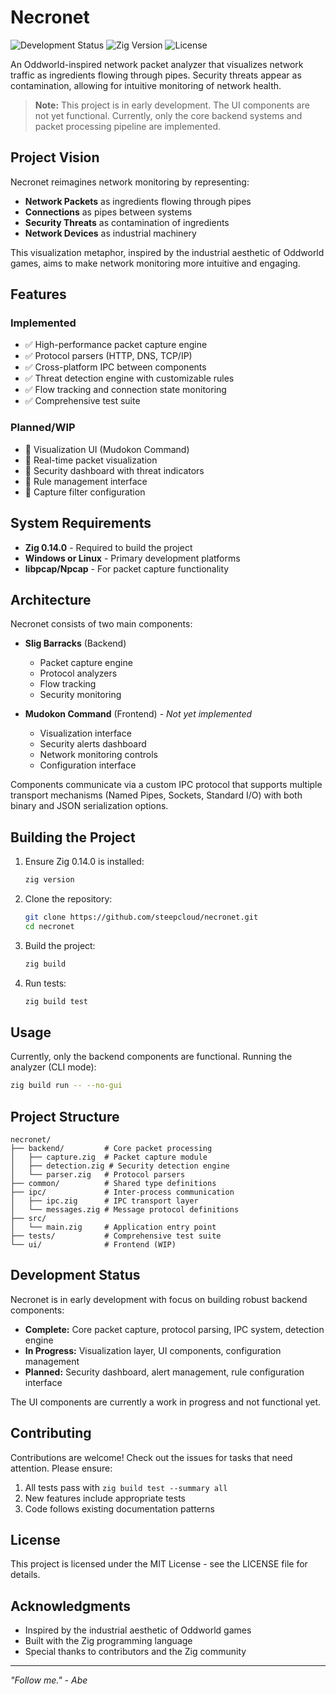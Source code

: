 # Necronet

![Development Status](https://img.shields.io/badge/status-early_development-orange)
![Zig Version](https://img.shields.io/badge/zig-0.14.0-blue)
![License](https://img.shields.io/badge/license-MIT-green)

An Oddworld-inspired network packet analyzer that visualizes network traffic as ingredients flowing through pipes. Security threats appear as contamination, allowing for intuitive monitoring of network health.

> **Note:** This project is in early development. The UI components are not yet functional. Currently, only the core backend systems and packet processing pipeline are implemented.

## Project Vision

Necronet reimagines network monitoring by representing:
- **Network Packets** as ingredients flowing through pipes
- **Connections** as pipes between systems
- **Security Threats** as contamination of ingredients
- **Network Devices** as industrial machinery

This visualization metaphor, inspired by the industrial aesthetic of Oddworld games, aims to make network monitoring more intuitive and engaging.

## Features

### Implemented
- ✅ High-performance packet capture engine
- ✅ Protocol parsers (HTTP, DNS, TCP/IP)
- ✅ Cross-platform IPC between components
- ✅ Threat detection engine with customizable rules
- ✅ Flow tracking and connection state monitoring
- ✅ Comprehensive test suite

### Planned/WIP
- 🚧 Visualization UI (Mudokon Command)
- 🚧 Real-time packet visualization
- 🚧 Security dashboard with threat indicators
- 🚧 Rule management interface
- 🚧 Capture filter configuration

## System Requirements

- **Zig 0.14.0** - Required to build the project
- **Windows or Linux** - Primary development platforms
- **libpcap/Npcap** - For packet capture functionality

## Architecture

Necronet consists of two main components:

- **Slig Barracks** (Backend)
  - Packet capture engine
  - Protocol analyzers
  - Flow tracking
  - Security monitoring

- **Mudokon Command** (Frontend) - *Not yet implemented*
  - Visualization interface
  - Security alerts dashboard
  - Network monitoring controls
  - Configuration interface

Components communicate via a custom IPC protocol that supports multiple transport mechanisms (Named Pipes, Sockets, Standard I/O) with both binary and JSON serialization options.

## Building the Project

1. Ensure Zig 0.14.0 is installed:
   ```bash
   zig version
   ```

2. Clone the repository:
   ```bash
   git clone https://github.com/steepcloud/necronet.git
   cd necronet
   ```

3. Build the project:
   ```bash
   zig build
   ```

4. Run tests:
   ```bash
   zig build test
   ```

## Usage

Currently, only the backend components are functional. Running the analyzer (CLI mode):

```bash
zig build run -- --no-gui
```

## Project Structure

```
necronet/
├── backend/         # Core packet processing
│   ├── capture.zig  # Packet capture module
│   ├── detection.zig # Security detection engine
│   └── parser.zig   # Protocol parsers
├── common/          # Shared type definitions
├── ipc/             # Inter-process communication
│   ├── ipc.zig      # IPC transport layer
│   └── messages.zig # Message protocol definitions
├── src/
│   └── main.zig     # Application entry point
├── tests/           # Comprehensive test suite
└── ui/              # Frontend (WIP)
```

## Development Status

Necronet is in early development with focus on building robust backend components:

- **Complete:** Core packet capture, protocol parsing, IPC system, detection engine
- **In Progress:** Visualization layer, UI components, configuration management
- **Planned:** Security dashboard, alert management, rule configuration interface

The UI components are currently a work in progress and not functional yet.

## Contributing

Contributions are welcome! Check out the issues for tasks that need attention. Please ensure:

1. All tests pass with `zig build test --summary all`
2. New features include appropriate tests
3. Code follows existing documentation patterns

## License

This project is licensed under the MIT License - see the LICENSE file for details.

## Acknowledgments

- Inspired by the industrial aesthetic of Oddworld games
- Built with the Zig programming language
- Special thanks to contributors and the Zig community

---

*"Follow me." - Abe*
